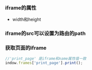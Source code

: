 ### iframe的属性

- width和height

###  iframe的src可以设置为路由的path

### 获取页面的iframe

```js
//'print_page' 是iframe和name属性值一致
indow.frames['print_page'].print(); 
```



